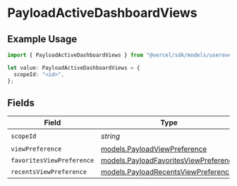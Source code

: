 # PayloadActiveDashboardViews

## Example Usage

```typescript
import { PayloadActiveDashboardViews } from "@vercel/sdk/models/userevent.js";

let value: PayloadActiveDashboardViews = {
  scopeId: "<id>",
};
```

## Fields

| Field                                                                                | Type                                                                                 | Required                                                                             | Description                                                                          |
| ------------------------------------------------------------------------------------ | ------------------------------------------------------------------------------------ | ------------------------------------------------------------------------------------ | ------------------------------------------------------------------------------------ |
| `scopeId`                                                                            | *string*                                                                             | :heavy_check_mark:                                                                   | N/A                                                                                  |
| `viewPreference`                                                                     | [models.PayloadViewPreference](../models/payloadviewpreference.md)                   | :heavy_minus_sign:                                                                   | N/A                                                                                  |
| `favoritesViewPreference`                                                            | [models.PayloadFavoritesViewPreference](../models/payloadfavoritesviewpreference.md) | :heavy_minus_sign:                                                                   | N/A                                                                                  |
| `recentsViewPreference`                                                              | [models.PayloadRecentsViewPreference](../models/payloadrecentsviewpreference.md)     | :heavy_minus_sign:                                                                   | N/A                                                                                  |